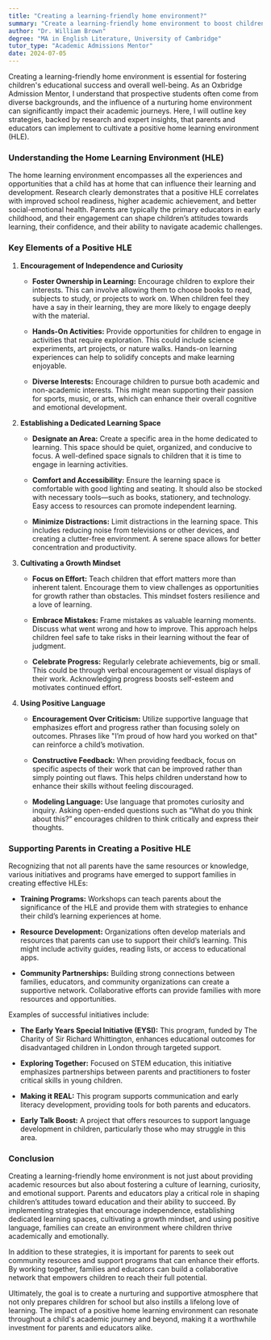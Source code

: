 ```yaml
---
title: "Creating a learning-friendly home environment?"
summary: "Create a learning-friendly home environment to boost children's educational success with key strategies for parents and educators."
author: "Dr. William Brown"
degree: "MA in English Literature, University of Cambridge"
tutor_type: "Academic Admissions Mentor"
date: 2024-07-05
---
```


Creating a learning-friendly home environment is essential for fostering children's educational success and overall well-being. As an Oxbridge Admission Mentor, I understand that prospective students often come from diverse backgrounds, and the influence of a nurturing home environment can significantly impact their academic journeys. Here, I will outline key strategies, backed by research and expert insights, that parents and educators can implement to cultivate a positive home learning environment (HLE).

### Understanding the Home Learning Environment (HLE)

The home learning environment encompasses all the experiences and opportunities that a child has at home that can influence their learning and development. Research clearly demonstrates that a positive HLE correlates with improved school readiness, higher academic achievement, and better social-emotional health. Parents are typically the primary educators in early childhood, and their engagement can shape children’s attitudes towards learning, their confidence, and their ability to navigate academic challenges.

### Key Elements of a Positive HLE

1. **Encouragement of Independence and Curiosity**

   - **Foster Ownership in Learning:** Encourage children to explore their interests. This can involve allowing them to choose books to read, subjects to study, or projects to work on. When children feel they have a say in their learning, they are more likely to engage deeply with the material.

   - **Hands-On Activities:** Provide opportunities for children to engage in activities that require exploration. This could include science experiments, art projects, or nature walks. Hands-on learning experiences can help to solidify concepts and make learning enjoyable. 

   - **Diverse Interests:** Encourage children to pursue both academic and non-academic interests. This might mean supporting their passion for sports, music, or arts, which can enhance their overall cognitive and emotional development.

2. **Establishing a Dedicated Learning Space**

   - **Designate an Area:** Create a specific area in the home dedicated to learning. This space should be quiet, organized, and conducive to focus. A well-defined space signals to children that it is time to engage in learning activities.

   - **Comfort and Accessibility:** Ensure the learning space is comfortable with good lighting and seating. It should also be stocked with necessary tools—such as books, stationery, and technology. Easy access to resources can promote independent learning.

   - **Minimize Distractions:** Limit distractions in the learning space. This includes reducing noise from televisions or other devices, and creating a clutter-free environment. A serene space allows for better concentration and productivity.

3. **Cultivating a Growth Mindset**

   - **Focus on Effort:** Teach children that effort matters more than inherent talent. Encourage them to view challenges as opportunities for growth rather than obstacles. This mindset fosters resilience and a love of learning.

   - **Embrace Mistakes:** Frame mistakes as valuable learning moments. Discuss what went wrong and how to improve. This approach helps children feel safe to take risks in their learning without the fear of judgment.

   - **Celebrate Progress:** Regularly celebrate achievements, big or small. This could be through verbal encouragement or visual displays of their work. Acknowledging progress boosts self-esteem and motivates continued effort.

4. **Using Positive Language**

   - **Encouragement Over Criticism:** Utilize supportive language that emphasizes effort and progress rather than focusing solely on outcomes. Phrases like "I’m proud of how hard you worked on that" can reinforce a child’s motivation.

   - **Constructive Feedback:** When providing feedback, focus on specific aspects of their work that can be improved rather than simply pointing out flaws. This helps children understand how to enhance their skills without feeling discouraged.

   - **Modeling Language:** Use language that promotes curiosity and inquiry. Asking open-ended questions such as “What do you think about this?” encourages children to think critically and express their thoughts.

### Supporting Parents in Creating a Positive HLE

Recognizing that not all parents have the same resources or knowledge, various initiatives and programs have emerged to support families in creating effective HLEs:

- **Training Programs:** Workshops can teach parents about the significance of the HLE and provide them with strategies to enhance their child’s learning experiences at home.

- **Resource Development:** Organizations often develop materials and resources that parents can use to support their child’s learning. This might include activity guides, reading lists, or access to educational apps.

- **Community Partnerships:** Building strong connections between families, educators, and community organizations can create a supportive network. Collaborative efforts can provide families with more resources and opportunities.

Examples of successful initiatives include:

- **The Early Years Special Initiative (EYSI):** This program, funded by The Charity of Sir Richard Whittington, enhances educational outcomes for disadvantaged children in London through targeted support.

- **Exploring Together:** Focused on STEM education, this initiative emphasizes partnerships between parents and practitioners to foster critical skills in young children.

- **Making it REAL:** This program supports communication and early literacy development, providing tools for both parents and educators.

- **Early Talk Boost:** A project that offers resources to support language development in children, particularly those who may struggle in this area.

### Conclusion

Creating a learning-friendly home environment is not just about providing academic resources but also about fostering a culture of learning, curiosity, and emotional support. Parents and educators play a critical role in shaping children’s attitudes toward education and their ability to succeed. By implementing strategies that encourage independence, establishing dedicated learning spaces, cultivating a growth mindset, and using positive language, families can create an environment where children thrive academically and emotionally.

In addition to these strategies, it is important for parents to seek out community resources and support programs that can enhance their efforts. By working together, families and educators can build a collaborative network that empowers children to reach their full potential.

Ultimately, the goal is to create a nurturing and supportive atmosphere that not only prepares children for school but also instills a lifelong love of learning. The impact of a positive home learning environment can resonate throughout a child's academic journey and beyond, making it a worthwhile investment for parents and educators alike.
    